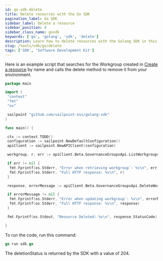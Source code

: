 ```yaml
---
id: go-sdk-delete
title: Delete resources with the Go SDK
pagination_label: Go SDK
sidebar_label: Delete a resource
sidebar_position: 4
sidebar_class_name: gosdk
keywords: ['go', 'golang', 'sdk', 'delete']
description: Learn how to delete resources with the Golang SDK in this guide. 
slug: /tools/sdk/go/delete
tags: ['SDK', 'Software Development Kit']
---
```


Here is an example script that searches for the Workgroup created in [Create a resource](./creating-resources.md) by name and calls the delete method to remove it from your environment.

```go
package main

import (
 "context"
 "fmt"
 "os"

 sailpoint "github.com/sailpoint-oss/golang-sdk"
)

func main() {

 ctx := context.TODO()
 configuration := sailpoint.NewDefaultConfiguration()
 apiClient := sailpoint.NewAPIClient(configuration)

 workgroup, r, err := apiClient.Beta.GovernanceGroupsApi.ListWorkgroups(ctx).Filters(`name eq "DB Access Governance Group"`).Execute()

 if err != nil {
  fmt.Fprintf(os.Stderr, "Error when retrieving workgroup`: %v\n", err)
  fmt.Fprintf(os.Stderr, "Full HTTP response: %v\n", r)
 }

 response, errorMessage := apiClient.Beta.GovernanceGroupsApi.DeleteWorkgroup(ctx, *workgroup[0].Id).Execute()

 if errorMessage != nil {
  fmt.Fprintf(os.Stderr, "Error when updating workgroup`: %v\n", errorMessage)
  fmt.Fprintf(os.Stderr, "Full HTTP response: %v\n", response)
 }

 fmt.Fprintf(os.Stdout, "Resource Deleted: %v\n", response.StatusCode)

}
```

To run the code, run this command: 

```go
go run sdk.go
```

The deletionStatus is returned by the SDK with a value of 204.
